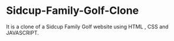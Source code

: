 # Sidcup-Family-Golf-Clone
It is a clone of a Sidcup Family Golf website using HTML , CSS and JAVASCRIPT.

